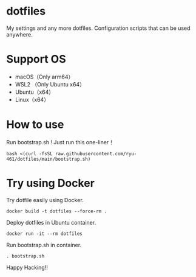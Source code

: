 # dotfiles

My settings and any more dotfiles.
Configuration scripts that can be used anywhere.

# Support OS

- macOS（Only arm64）
- WSL2 （Only Ubuntu x64）
- Ubuntu（x64）
- Linux（x64）

# How to use

Run bootstrap.sh !
Just run this one-liner！

```shell
bash <(curl -fsSL raw.githubusercontent.com/ryu-461/dotfiles/main/bootstrap.sh)
```

# Try using Docker

Try dotfile easily using Docker.

```shell
docker build -t dotfiles --force-rm .
```

Deploy dotfiles in Ubuntu container.

```shell
docker run -it --rm dotfiles
```

Run bootstrap.sh in container.

```shell
. bootstrap.sh
```

Happy Hacking!!